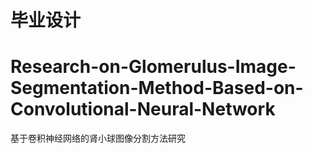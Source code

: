 # 毕业设计
# Research-on-Glomerulus-Image-Segmentation-Method-Based-on-Convolutional-Neural-Network
基于卷积神经网络的肾小球图像分割方法研究 
